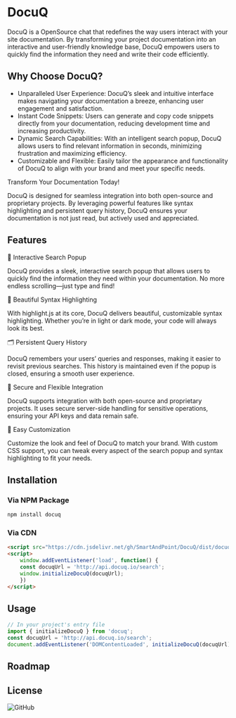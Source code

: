 # DocuQ

DocuQ is a OpenSource chat that redefines the way users interact with your site documentation. By transforming your project documentation into an interactive and user-friendly knowledge base, DocuQ empowers users to quickly find the information they need and write their code efficiently.

## Why Choose DocuQ?

- Unparalleled User Experience: DocuQ’s sleek and intuitive interface makes navigating your documentation a breeze, enhancing user engagement and satisfaction.
- Instant Code Snippets: Users can generate and copy code snippets directly from your documentation, reducing development time and increasing productivity.
- Dynamic Search Capabilities: With an intelligent search popup, DocuQ allows users to find relevant information in seconds, minimizing frustration and maximizing efficiency.
- Customizable and Flexible: Easily tailor the appearance and functionality of DocuQ to align with your brand and meet your specific needs.

Transform Your Documentation Today!

DocuQ is designed for seamless integration into both open-source and proprietary projects. By leveraging powerful features like syntax highlighting and persistent query history, DocuQ ensures your documentation is not just read, but actively used and appreciated.

## Features

🌟 Interactive Search Popup

DocuQ provides a sleek, interactive search popup that allows users to quickly find the information they need within your documentation. No more endless scrolling—just type and find!

🎨 Beautiful Syntax Highlighting

With highlight.js at its core, DocuQ delivers beautiful, customizable syntax highlighting. Whether you’re in light or dark mode, your code will always look its best.

🗂️ Persistent Query History

DocuQ remembers your users’ queries and responses, making it easier to revisit previous searches. This history is maintained even if the popup is closed, ensuring a smooth user experience.

🔐 Secure and Flexible Integration

DocuQ supports integration with both open-source and proprietary projects. It uses secure server-side handling for sensitive operations, ensuring your API keys and data remain safe.

💼 Easy Customization

Customize the look and feel of DocuQ to match your brand. With custom CSS support, you can tweak every aspect of the search popup and syntax highlighting to fit your needs.

## Installation

### Via NPM Package

```bash
npm install docuq
```

### Via CDN

```html
<script src="https://cdn.jsdelivr.net/gh/SmartAndPoint/DocuQ/dist/docuq.js"></script>
<script>
    window.addEventListener('load', function() {
    const docuqUrl = 'http://api.docuq.io/search';
    window.initializeDocuQ(docuqUrl);
    })
</script>

```

## Usage

```javascript
// In your project's entry file
import { initializeDocuQ } from 'docuq';
const docuqUrl = 'http://api.docuq.io/search';
document.addEventListener('DOMContentLoaded', initializeDocuQ(docuqUrl));
```

## Roadmap

## License

![GitHub](https://img.shields.io/github/license/SmartAndPoint/DocuQ)

